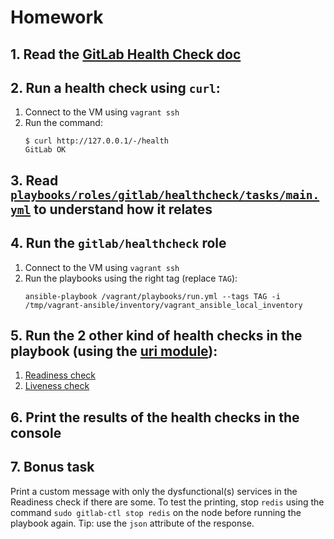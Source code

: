 
# Homework

## 1. Read the [GitLab Health Check doc](https://docs.gitlab.com/ee/user/admin_area/monitoring/health_check.html)

## 2. Run a health check using `curl`:
   
   1. Connect to the VM using `vagrant ssh`
   2. Run the command:
      ```shell
      $ curl http://127.0.0.1/-/health
      GitLab OK
      ```
## 3. Read [`playbooks/roles/gitlab/healthcheck/tasks/main.yml`](playbooks/roles/gitlab/healthcheck/tasks/main.yml) to understand how it relates

## 4. Run the `gitlab/healthcheck` role
   
   1. Connect to the VM using `vagrant ssh`
   2. Run the playbooks using the right tag (replace `TAG`):
      ```
      ansible-playbook /vagrant/playbooks/run.yml --tags TAG -i /tmp/vagrant-ansible/inventory/vagrant_ansible_local_inventory
      ```
      
## 5. Run the 2 other kind of health checks in the playbook (using the [uri module](https://docs.ansible.com/ansible/latest/modules/uri_module.html)):
   
   1. [Readiness check](https://docs.gitlab.com/ee/user/admin_area/monitoring/health_check.html#readiness)
   2. [Liveness check](https://docs.gitlab.com/ee/user/admin_area/monitoring/health_check.html#liveness)

## 6. Print the results of the health checks in the console

## 7. Bonus task

Print a custom message with only the dysfunctional(s) services in the Readiness check if there are some. To test the printing, stop `redis` using the command `sudo gitlab-ctl stop redis` on the node before running the playbook again. Tip: use the `json` attribute of the response.
